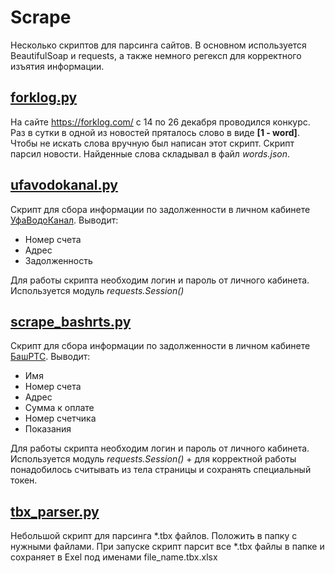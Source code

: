 # Scrape

Несколько скриптов для парсинга сайтов. В основном используется BeautifulSoap и requests, а также немного регексп для корректного изъятия информации.


## [forklog.py](https://github.com/z00k0/scrape/blob/main/forklog.py)

На сайте https://forklog.com/ с 14 по 26 декабря проводился конкурс. Раз в сутки в одной из новостей пряталось слово в виде **[1 - word]**. Чтобы не искать слова вручную был написан этот скрипт. Скрипт парсил новости. Найденные слова складывал в файл *words.json*.


## [ufavodokanal.py](https://github.com/z00k0/scrape/blob/main/ufavodokanal.py "ufavodokanal.py")

Скрипт для сбора информации по задолженности в личном кабинете [УфаВодоКанал](https://www.ufavodokanal.ru/personal/). Выводит:
- Номер счета
- Адрес
- Задолженность

Для работы скрипта необходим логин и пароль от личного кабинета. Используется модуль *requests.Session()*


## [scrape_bashrts.py](https://github.com/z00k0/scrape/blob/main/scrape_bashrts.py "scrape_bashrts.py")

Скрипт для сбора информации по задолженности в личном кабинете [БашРТС](https://lkpe.bashrts.bgkrb.ru/Account/Login?ReturnUrl=%2F). Выводит:
- Имя
- Номер счета
- Адрес
- Сумма к оплате
- Номер счетчика
- Показания

Для работы скрипта необходим логин и пароль от личного кабинета. Используется модуль *requests.Session()* + для корректной работы понадобилось считывать из тела страницы и сохранять специальный токен.

## [tbx_parser.py](https://github.com/z00k0/scrape/blob/main/tbx_parser.py)

Небольшой скрипт для парсинга *.tbx файлов. Положить в папку с нужными файлами. При запуске скрипт парсит все *.tbx файлы в папке и сохраняет в Exel под именами file_name.tbx.xlsx